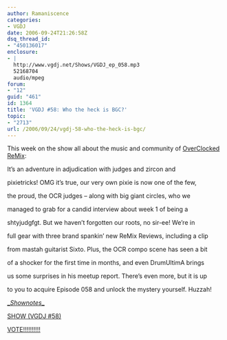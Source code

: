 ```yaml
---
author: Ramaniscence
categories:
- VGDJ
date: 2006-09-24T21:26:58Z
dsq_thread_id:
- "450136017"
enclosure:
- |
  http://www.vgdj.net/Shows/VGDJ_ep_058.mp3
  52168704
  audio/mpeg
forum:
- "12"
guid: "461"
id: 1364
title: 'VGDJ #58: Who the heck is BGC?'
topic:
- "2713"
url: /2006/09/24/vgdj-58-who-the-heck-is-bgc/
---
```


This week on the show all about the music and community of [OverClocked ReMix](http://www.ocremix.org/):

It&#8217;s an adventure in adjudication with judges and zircon and
  
pixietricks! OMG it&#8217;s true, our very own pixie is now one of the few,
  
the proud, the OCR judges &#8211; along with big giant circles, who we
  
managed to grab for a candid interview about week 1 of being a
  
shtyjudgfgt. But we haven&#8217;t forgotten our roots, no sir-ee! We&#8217;re in
  
full gear with three brand spankin&#8217; new ReMix Reviews, including a clip
  
from mastah guitarist Sixto. Plus, the OCR compo scene has seen a bit
  
of a shocker for the first time in months, and even DrumUltimA brings
  
us some surprises in his meetup report. There&#8217;s even more, but it is up
  
to you to acquire Episode 058 and unlock the mystery yourself. Huzzah!
  
[**_**_Shownotes_**_**](http://www.vgdj.net/Shownotes/2006/09/vgdj-shownotes-058.html)

<a href="http://www.vgdj.net/Shows/VGDJ_ep_058.mp3" target="_blank">SHOW (VGDJ #58)</a>

<a target="_blank" href="http://www.podcastalley.com/one_vote2.php?pod_id=4140">VOTE!!!!!!!!!!</a>